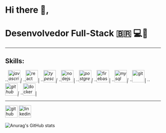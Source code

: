 # Hi there 👋,
# Desenvolvedor Full-Stack   :brazil:  💻📱

<hr>

## Skills: 
⋅⋅*<img src="https://cdn.jsdelivr.net/npm/simple-icons@3.0.1/icons/javascript.svg" alt='javascript' height='40'>|
⋅⋅*<img src="https://cdn.jsdelivr.net/npm/simple-icons@3.0.1/icons/react.svg" alt='react' height='40'>|
⋅⋅*<img src="https://cdn.jsdelivr.net/npm/simple-icons@3.0.1/icons/typescript.svg" alt='typescript' height='40'>|
⋅⋅*<img src="https://cdn.jsdelivr.net/npm/simple-icons@3.0.1/icons/hashnode.svg" alt='nodejs' height='40'>|
⋅⋅*<img src="https://cdn.jsdelivr.net/npm/simple-icons@3.0.1/icons/postgresql.svg" alt='postgres' height='40'>|
⋅⋅*<img src="https://cdn.jsdelivr.net/npm/simple-icons@3.0.1/icons/firebase.svg" alt='firebase' height='40'>|
⋅⋅*<img src="https://cdn.jsdelivr.net/npm/simple-icons@3.0.1/icons/mysql.svg" alt='mysql' height='40'>|
⋅⋅*<img src="https://cdn.jsdelivr.net/npm/simple-icons@3.0.1/icons/git.svg" alt='git' height='40'>|
⋅⋅*<img src="https://cdn.jsdelivr.net/npm/simple-icons@3.0.1/icons/github.svg" alt='github' height='40'>|
⋅⋅*<img src="https://cdn.jsdelivr.net/npm/simple-icons@3.0.1/icons/docker.svg" alt='docker' height='40'>|

<hr>

[<img src='https://cdn.jsdelivr.net/npm/simple-icons@3.0.1/icons/github.svg' alt='github' height='40'>](https://github.com/davissbf)
[<img src='https://cdn.jsdelivr.net/npm/simple-icons@3.0.1/icons/linkedin.svg' alt='linkedin' height='40'>](https://www.linkedin.com/in/davi-souza-667497195/)  

![Anurag's GitHub stats](https://github-readme-stats.vercel.app/api?username=davissbf&show_icons=true&theme=dark)
